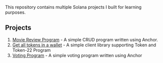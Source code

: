 This repository contains multiple Solana projects I built for learning purposes.

## Projects

1. [Movie Review Program](movie-review/README.md) - A simple CRUD program written using Anchor.
2. [Get all tokens in a wallet](token-2022-client/README.md) - A simple client library supporting Token and Token-22 Program
3. [Voting Program](voting-program/README.md) - A simple voting program written using Anchor
